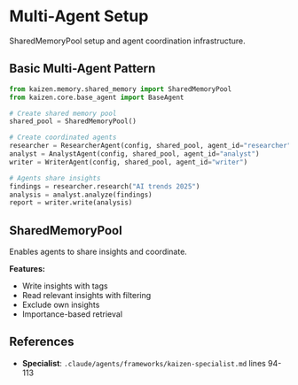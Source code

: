 # Multi-Agent Setup

SharedMemoryPool setup and agent coordination infrastructure.

## Basic Multi-Agent Pattern

```python
from kaizen.memory.shared_memory import SharedMemoryPool
from kaizen.core.base_agent import BaseAgent

# Create shared memory pool
shared_pool = SharedMemoryPool()

# Create coordinated agents
researcher = ResearcherAgent(config, shared_pool, agent_id="researcher")
analyst = AnalystAgent(config, shared_pool, agent_id="analyst")
writer = WriterAgent(config, shared_pool, agent_id="writer")

# Agents share insights
findings = researcher.research("AI trends 2025")
analysis = analyst.analyze(findings)
report = writer.write(analysis)
```

## SharedMemoryPool

Enables agents to share insights and coordinate.

**Features:**
- Write insights with tags
- Read relevant insights with filtering
- Exclude own insights
- Importance-based retrieval

## References
- **Specialist**: `.claude/agents/frameworks/kaizen-specialist.md` lines 94-113
